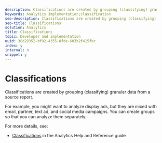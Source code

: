 ```yaml
---
description: Classifications are created by grouping (classifying) granular data from a source report.
keywords: Analytics Implementation;classification
seo-description: Classifications are created by grouping (classifying) granular data from a source report.
seo-title: Classifications
solution: Analytics
title: Classifications
topic: Developer and implementation
uuid: 38d29352-bf02-4355-8fde-603b2f415fbc
index: y
internal: n
snippet: y
---
```


# Classifications

Classifications are created by grouping (classifying) granular data from a source report.

For example, you might want to analyze display ads, but they are mixed with email, partner, text ad, and social media campaigns. You can create groups so that you can analyze them separately.

For more details, see:

* [Classifications](https://marketing.adobe.com/resources/help/en_US/reference/classifications.html) in the Analytics Help and Reference guide

